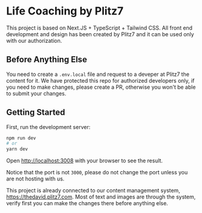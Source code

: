 # Life Coaching by Plitz7

This project is based on Next.JS + TypeScript + Tailwind CSS. All front end development and design has been created by Plitz7 and it can be used only with our authorization.

## Before Anything Else

You need to create a `.env.local` file and request to a deveper at Plitz7 the content for it. We have protected this repo for authorized developers only, if you need to make changes, please create a PR, otherwise you won't be able to submit your changes.

## Getting Started

First, run the development server:

```bash
npm run dev
# or
yarn dev
```

Open [http://localhost:3008](http://localhost:3008) with your browser to see the result.

Notice that the port is not `3000`, please do not change the port unless you are not hosting with us.

This project is already connected to our content management system, https://thedavid.plitz7.com. Most of text and images are through the system, verify first you can make the changes there before anything else.
